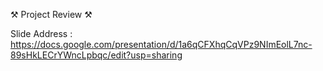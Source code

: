 ⚒ Project Review ⚒

Slide Address : https://docs.google.com/presentation/d/1a6qCFXhqCqVPz9NImEolL7nc-89sHkLECrYWncLpbqc/edit?usp=sharing
